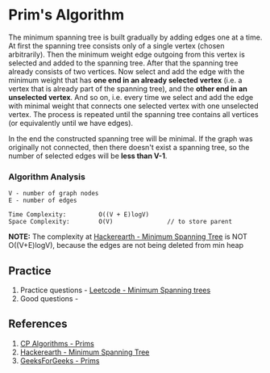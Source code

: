 # Prim's Algorithm
The minimum spanning tree is built gradually by adding edges one at a time. At first the spanning tree consists only of a single vertex (chosen arbitrarily). Then the minimum weight edge outgoing from this vertex is selected and added to the spanning tree. After that the spanning tree already consists of two vertices. Now select and add the edge with the minimum weight that has **one end in an already selected vertex** (i.e. a vertex that is already part of the spanning tree), and the **other end in an unselected vertex**. And so on, i.e. every time we select and add the edge with minimal weight that connects one selected vertex with one unselected vertex. The process is repeated until the spanning tree contains all vertices (or equivalently until we have  edges).

In the end the constructed spanning tree will be minimal. If the graph was originally not connected, then there doesn't exist a spanning tree, so the number of selected edges will be **less than V-1**.

### Algorithm Analysis
```
V - number of graph nodes
E - number of edges

Time Complexity:         O((V + E)logV)
Space Complexity:        O(V)               // to store parent
```
**NOTE:** The complexity at [Hackerearth - Minimum Spanning Tree](https://www.hackerearth.com/practice/algorithms/graphs/minimum-spanning-tree/tutorial/) is NOT O((V+E)logV), because the edges are not being deleted from min heap

## Practice
1. Practice questions - [Leetcode - Minimum Spanning trees](https://leetcode.com/tag/minimum-spanning-tree/)
2. Good questions - 

## References
1. [CP Algorithms - Prims](https://cp-algorithms.com/graph/mst_prim.html)
2. [Hackerearth - Minimum Spanning Tree](https://www.hackerearth.com/practice/algorithms/graphs/minimum-spanning-tree/tutorial/)
3. [GeeksForGeeks - Prims](https://www.geeksforgeeks.org/prims-mst-for-adjacency-list-representation-greedy-algo-6/)